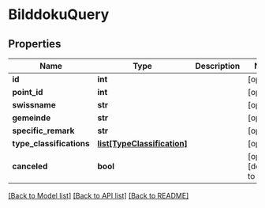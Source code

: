 # BilddokuQuery

## Properties
Name | Type | Description | Notes
------------ | ------------- | ------------- | -------------
**id** | **int** |  | [optional] 
**point_id** | **int** |  | [optional] 
**swissname** | **str** |  | [optional] 
**gemeinde** | **str** |  | [optional] 
**specific_remark** | **str** |  | [optional] 
**type_classifications** | [**list[TypeClassification]**](TypeClassification.md) |  | [optional] 
**canceled** | **bool** |  | [optional] [default to False]

[[Back to Model list]](../README.md#documentation-for-models) [[Back to API list]](../README.md#documentation-for-api-endpoints) [[Back to README]](../README.md)

